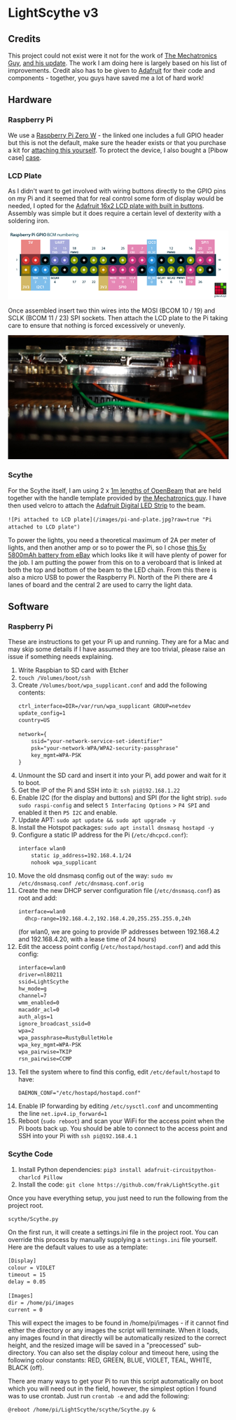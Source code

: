 # LightScythe v3 #
## Credits ##
This project could not exist were it not for the work of [The Mechatronics Guy][mech],
[and his update][mech2].  The work I am doing here is largely based on his list of
improvements.  Credit also has to be given to [Adafruit][adafruit] for their code and
components - together, you guys have saved me a lot of hard work!

## Hardware ##

### Raspberry Pi ###
We use a [Raspberry Pi Zero W][pizero] - the linked one includes a full GPIO header
but this is not the default, make sure the header exists or that you purchase a kit for 
[attaching this yourself][hammer].  To protect the device, I also bought a [Pibow case]
[case].

### LCD Plate ###
As I didn't want to get involved with wiring buttons directly to the GPIO pins on my Pi
and it seemed that for real control some form of display would be needed, I opted for the 
[Adafruit 16x2 LCD plate with built in buttons][ada]. Assembly was simple but it does 
require a certain level of dexterity with a soldering iron. 

![GPIO pinout diagram](/images/raspberry-pi-pinout.png?raw=true "GPIO pinout diagram")

Once assembled insert two thin wires into the MOSI (BCOM 10 / 19) and SCLK (BCOM 11 / 23) 
SPI sockets. Then attach the LCD plate to the Pi taking care to ensure that nothing is 
forced excessively or unevenly. 

![Pi attached to LCD plate](/images/pi-and-plate.jpg?raw=true "Pi attached to LCD plate")

### Scythe ###
For the Scythe itself, I am using 2 x [1m lengths of OpenBeam][obeam] that are held 
together with the handle template provided by [the Mechatronics guy][thingv]. I have 
then used velcro to attach the [Adafruit Digital LED Strip][ada2] to the beam.

`![Pi attached to LCD plate](/images/pi-and-plate.jpg?raw=true "Pi attached to LCD plate")`

To power the lights, you need a theoretical maximum of 2A per meter of lights, and then 
another amp or so to power the Pi, so I chose [this 5v 5800mAh battery from eBay][battery] 
which looks like it will have plenty of power for the job.  I am putting the power from this 
on to a veroboard that is linked at both the top and bottom of the beam to the LED chain.
From this there is also a micro USB to power the Raspberry Pi. North of the Pi there are 4 
lanes of board and the central 2 are used to carry the light data. 

## Software ##

### Raspberry Pi ###
These are instructions to get your Pi up and running. They are for a Mac and may skip
some details if I have assumed they are too trivial, please raise an issue if 
something needs explaining.

1. Write Raspbian to SD card with Etcher
2. `touch /Volumes/boot/ssh`
3. Create `/Volumes/boot/wpa_supplicant.conf` and add the following contents:
    ```
    ctrl_interface=DIR=/var/run/wpa_supplicant GROUP=netdev
    update_config=1
    country=US
    
    network={
        ssid="your-network-service-set-identifier"
        psk="your-network-WPA/WPA2-security-passphrase"
        key_mgmt=WPA-PSK
    }
    ```
4. Unmount the SD card and insert it into your Pi, add power and wait for it to boot.
5. Get the IP of the Pi and SSH into it: `ssh pi@192.168.1.22`
6. Enable I2C (for the display and buttons) and SPI (for the light strip).  `sudo sudo raspi-config` 
    and select `5 Interfacing Options` > `P4 SPI` and enabled it then `P5 I2C` and enable.
7. Update APT: `sudo apt update && sudo apt upgrade -y`
8. Install the Hotspot packages: `sudo apt install dnsmasq hostapd -y`
9. Configure a static IP address for the Pi (`/etc/dhcpcd.conf`):
    ```
    interface wlan0
        static ip_address=192.168.4.1/24
        nohook wpa_supplicant
    ```
10. Move the old dnsmasq config out of the way: `sudo mv /etc/dnsmasq.conf /etc/dnsmasq.conf.orig`
11. Create the new DHCP server configuration file (`/etc/dnsmasq.conf`) as root 
    and add:
    ```
    interface=wlan0
      dhcp-range=192.168.4.2,192.168.4.20,255.255.255.0,24h
    ```
    (for wlan0, we are going to provide IP addresses between 192.168.4.2 and 192.168.4.20, 
    with a lease time of 24 hours)
12. Edit the access point config (`/etc/hostapd/hostapd.conf`) and add this config:
    ```
    interface=wlan0
    driver=nl80211
    ssid=LightScythe
    hw_mode=g
    channel=7
    wmm_enabled=0
    macaddr_acl=0
    auth_algs=1
    ignore_broadcast_ssid=0
    wpa=2
    wpa_passphrase=RustyBulletHole
    wpa_key_mgmt=WPA-PSK
    wpa_pairwise=TKIP
    rsn_pairwise=CCMP
    ```
13. Tell the system where to find this config, edit `/etc/default/hostapd` to have:
    ```
    DAEMON_CONF="/etc/hostapd/hostapd.conf"
    ```
14. Enable IP forwarding by editing `/etc/sysctl.conf` and uncommenting the line 
    `net.ipv4.ip_forward=1`
15. Reboot (`sudo reboot`) and scan your WiFi for the access point when the Pi boots back up.
    You should be able to connect to the access point and SSH into your Pi with 
    `ssh pi@192.168.4.1`

### Scythe Code
1. Install Python dependencies: `pip3 install adafruit-circuitpython-charlcd Pillow` 
2. Install the code: `git clone https://github.com/frak/LightScythe.git`

Once you have everything setup, you just need to run the following from the project root.

    scythe/Scythe.py

On the first run, it will create a settings.ini file in the project root. You can override 
this process by manually supplying a `settings.ini` file yourself. Here are the default 
values to use as a template:

    [Display]
    colour = VIOLET
    timeout = 15
    delay = 0.05
    
    [Images]
    dir = /home/pi/images
    current = 0


This will expect the images to be found in /home/pi/images - if it cannot find either the 
directory or any images the script will terminate.  When it loads, any images found in that 
directly will be automatically resized to the correct height, and the resized image will be 
saved in a "preocessed" sub-directory. You can also set the display colour and timeout here, 
using the following colour constants: RED, GREEN, BLUE, VIOLET, TEAL, WHITE, BLACK (off).

There are many ways to get your Pi to run this script automatically on boot which you
will need out in the field, however, the simplest option I found was to use crontab. 
Just run `crontab -e` and add the following:

    @reboot /home/pi/LightScythe/scythe/Scythe.py &

[mech]: https://sites.google.com/site/mechatronicsguy/lightscythe
[mech2]: https://sites.google.com/site/mechatronicsguy/lightscythe-v2
[adafruit]: https://learn.adafruit.com/light-painting-with-raspberry-pi
[ada]: https://learn.adafruit.com/adafruit-16x2-character-lcd-plus-keypad-for-raspberry-pi
[ada2]: https://learn.adafruit.com/digital-led-strip
[pizero]: https://shop.pimoroni.com/products/raspberry-pi-zero-wh-with-pre-soldered-header
[male_header]: https://shop.pimoroni.com/products/gpio-hammer-header?variant=35643318026
[i2c]: http://skpang.co.uk/blog/archives/575
[spi]: http://quick2wire.com/non-root-access-to-spi-on-the-pi/
[openbeam]: http://www.openbeamusa.com/
[battery]: http://www.ebay.co.uk/itm/12V-3800mah-5V-USB-5800mah-DC-Rechargeable-Li-ion-Battery-Pack-with-UK-charger-/171337179921
[obeam]: https://www.makerbeam.com/openbeam-1000mm-1p-black-openbeam.html
[thingv]: http://www.thingiverse.com/thing:117858
[hammer]: https://shop.pimoroni.com/products/gpio-hammer-header
[case]: https://shop.pimoroni.com/products/pibow-zero-w
